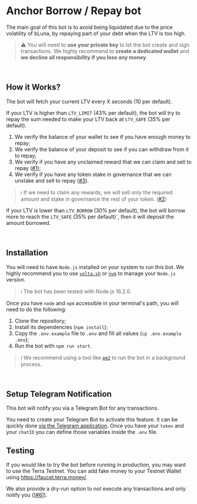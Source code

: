 # Anchor Borrow / Repay bot

The main goal of this bot is to avoid being liquidated due to the price volatility of bLuna, by repaying part of your debt when the LTV is too high.

> :warning: You will need to **use your private key** to let the bot create and sign transactions.
> We highly recommend to **create a dedicated wallet** and **we decline all responsibility if you lose any money**.

<br />

## How it Works?

The bot will fetch your current LTV every X seconds (10 per default).

If your LTV is higher than `LTV_LIMIT` (43% per default), the bot will try to repay the sum needed to make your LTV back at `LTV_SAFE` (35% per default).

1. We verify the balance of your wallet to see if you have enough money to repay;
2. We verify the balance of your deposit to see if you can withdraw from it to repay;
3. We verify if you have any unclaimed reward that we can claim and sell to repay ([#1](https://github.com/RomainLanz/anchor-borrow-bot/issues/1));
4. We verify if you have any token stake in governance that we can unstake and sell to repay ([#3](https://github.com/RomainLanz/anchor-borrow-bot/issues/)).

> :information_source: If we need to claim any rewards, we will sell only the required amount and stake in governance the rest of your token. ([#2](https://github.com/RomainLanz/anchor-borrow-bot/issues/))

If your LTV is lower than `LTV_BORROW` (30% per default), the bot will borrow more to reach the `LTV_SAFE` (35% per default)`, then it will deposit the amount borrowed.

<br />

## Installation

You will need to have `Node.js` installed on your system to run this bot.
We highly recommend you to use [`volta.sh`](https://volta.sh/) or [`nvm`](https://github.com/nvm-sh/nvm) to manage your `Node.js` version.

> :information_source: The bot has been tested with Node.js 16.2.0.

Once you have `node` and `npm` accessible in your terminal's path, you will need to do the following:

1. Clone the repository;
2. Install its dependencies (`npm install`);
3. Copy the `.env.example` file to `.env` and fill all values (`cp .env.example .env`);
4. Run the bot with `npm run start`.

> :information_source: We recommend using a tool like [`pm2`](https://github.com/Unitech/pm2) to run the bot in a background process.

<br />

## Setup Telegram Notification

This bot will notify you via a Telegram Bot for any transactions.

You need to create your Telegram Bot to activate this feature. It can be quickly done [via the Telegram application](https://core.telegram.org/bots#6-botfather).
Once you have your `token` and your `chatID` you can define those variables inside the `.env` file.

## Testing

If you would like to try the bot before running in production, you may want to use the Terra Testnet.
You can add fake money to your Testnet Wallet using https://faucet.terra.money/.

We also provide a dry-run option to not execute any transactions and only notify you ([[#6](https://github.com/RomainLanz/anchor-borrow-bot/issues/6)]).
